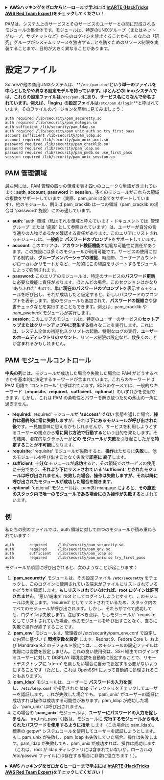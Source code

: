 <details>

<summary><strong>AWSハッキングをゼロからヒーローまで学ぶには</strong> <a href="https://training.hacktricks.xyz/courses/arte"><strong>htARTE (HackTricks AWS Red Team Expert)</strong></a><strong>をチェックしてください！</strong></summary>

HackTricksをサポートする他の方法:

* **HackTricksにあなたの会社を広告掲載したい場合**や**HackTricksをPDFでダウンロードしたい場合**は、[**サブスクリプションプラン**](https://github.com/sponsors/carlospolop)をチェックしてください。
* [**公式PEASS & HackTricksグッズ**](https://peass.creator-spring.com)を入手してください。
* [**The PEASS Family**](https://opensea.io/collection/the-peass-family)を発見し、独占的な[**NFTs**](https://opensea.io/collection/the-peass-family)のコレクションをチェックしてください。
* 💬 [**Discordグループ**](https://discord.gg/hRep4RUj7f)や[**テレグラムグループ**](https://t.me/peass)に**参加するか**、**Twitter** 🐦 [**@carlospolopm**](https://twitter.com/carlospolopm)で**フォローしてください。**
* [**HackTricks**](https://github.com/carlospolop/hacktricks)と[**HackTricks Cloud**](https://github.com/carlospolop/hacktricks-cloud)のgithubリポジトリにPRを提出して、あなたのハッキングテクニックを共有してください。

</details>


PAMは、システム上のサービスとそのサービスのユーザーとの間に形成されるモジュールの集合体です。モジュールは、特定のUNIXグループ（またはネットグループ、サブネットなど）からのログインを禁止することから、あなたの「研究」グループがシステムリソースを独占することを防ぐためのリソース制限を実装することまで、目的が大きく異なることがあります。

# 設定ファイル

Solarisや他の商用UNIXシステムは、**`/etc/pam.conf`**という単一のファイルを中心としたやや異なる設定モデルを持っています。ほとんどのLinuxシステムでは、これらの設定ファイルは**`/etc/pam.d`**にあり、サービス名にちなんで命名されています。例えば、「login」の設定ファイルは**`/etc/pam.d/login`**と呼ばれています。そのファイルのバージョンを簡単に見てみましょう：
```text
auth required /lib/security/pam_securetty.so
auth required /lib/security/pam_nologin.so
auth sufficient /lib/security/pam_ldap.so
auth required /lib/security/pam_unix_auth.so try_first_pass
account sufficient /lib/security/pam_ldap.so
account required /lib/security/pam_unix_acct.so
password required /lib/security/pam_cracklib.so
password required /lib/security/pam_ldap.so
password required /lib/security/pam_pwdb.so use_first_pass
session required /lib/security/pam_unix_session.so
```
## **PAM 管理領域**

最左列には、PAM 管理の四つの領域を表す四つのユニークな単語が含まれています: **auth**, **account**, **password** と **session**。多くのモジュールがこれらの領域の複数をサポートしています（実際、pam_unix は全てをサポートしています）、他のモジュール、例えば pam_cracklib は一つの領域（pam_cracklib の場合は 'password' 施設）にのみ適しています。

* **auth**: 'auth' 領域（私はそれを領域と呼んでいます - ドキュメントでは '管理グループ' または '施設' として参照されています）は、ユーザーが自分の言う通りの人物であるかを確認する責任があります。このエリアにリストされるモジュールは、**一般的に** **パスワードのプロンプト**をサポートしています。
* **account**: このエリアは、**アカウント検証機能**の広範な可能性に責任があります。この施設には多くのモジュールが利用可能です。サービスの使用に対する制約は、**グループメンバーシップの確認**、時間帯、ユーザーアカウントがローカルかリモートかなど、一般的にこの施設をサポートするモジュールによって強制されます。
* **password**: このエリアのモジュールは、特定のサービスの**パスワード更新**に必要な機能に責任があります。ほとんどの場合、このセクションはかなり 'ありふれた' もので、単に**現在のパスワードのプロンプト**を表示するモジュールを呼び出し、それが成功したと仮定すると、新しいパスワードのプロンプトを表示します。他のモジュールも追加されて、**パスワードの複雑さ**や辞書チェックなどを実行することもできます。例えば、pam_cracklib や pam_pwcheck モジュールが実行します。
* **session**: このエリアのモジュールは、特定のユーザーのサービスの**セットアップまたはクリーンアップ中に発生する**様々なことを実行します。これには、システム全体の初期化スクリプトの起動、特別なログの実行、**ユーザーのホームディレクトリのマウント**、リソース制限の設定など、数多くのことが含まれるかもしれません。

## **PAM モジュールコントロール**

**中央の列**には、モジュールが成功した場合や失敗した場合に PAM がどうするべきかを基本的に決定するキーワードが含まれています。これらのキーワードは PAM 用語で 'コントロール' と呼ばれています。90%のケースでは、一般的なキーワード（**requisite**、**required**、**sufficient**、**optional**）のいずれかを使用できます。しかし、これは PAM の柔軟性とパワーを解き放つための氷山の一角に過ぎません。

* **required**: 'required' モジュールが **'success' でない** 状態を返した場合、**操作は最終的に常に失敗します**が、それは**下にあるモジュールが呼び出された後**です。一見無意味に思えるかもしれませんが、サービスを利用しようとするユーザーの視点から**常に同じ方法で行動する**という目的を果たします。その結果、潜在的なクラッカーが**どの** **モジュール**が**失敗**を引き起こしたかを**特定する**ことが**不可能**になります。
* **requisite**: 'requisite' モジュールが失敗すると、**操作**はただちに**失敗**し、他のモジュールを呼び出すことなく失敗で**即座に** **終了**します。
* **sufficient**: **十分な** モジュールが**成功**すると、その領域でのサービスの使用に十分であり、**それより下にリストされている 'sufficient' とされたモジュールは呼び出されません**。**失敗した場合、操作は失敗しますが、それ以降に呼び出されたモジュールが成功した場合を除きます**。
* **optional**: 'optional' モジュールは、pam(8) manpage によると、**その施設のスタック内で唯一のモジュールである場合にのみ操作が失敗する**とされています。

## 例

私たちの例のファイルでは、auth 領域に対して四つのモジュールが積み重ねられています：
```text
auth       required     /lib/security/pam_securetty.so
auth       required     /lib/security/pam_env.so
auth       sufficient   /lib/security/pam_ldap.so
auth       required     /lib/security/pam_unix.so try_first_pass
```
モジュールが順番に呼び出されると、次のようなことが起こります：

1. '**pam\_securetty**' モジュールは、その設定ファイル **`/etc/securetty`** をチェックし、このログインに使用されている端末がファイルにリストされているかどうかを確認します。**もしリストされていなければ、root ログインは許可されません**。'悪い'端末で root としてログインしようとすると、このモジュールは失敗します。'required' としてリストされているため、スタック内のすべてのモジュールが呼び出されます。しかし、それらがすべて成功しても、ログインは失敗します。注目すべき点は、もしモジュールが 'requisite' としてリストされていた場合、他のモジュールを呼び出すことなく、直ちに失敗で操作が終了することです。
2. '**pam\_env**' モジュールは、管理者が /etc/security/pam\_env.conf で設定した内容に基づいて **環境変数を設定** します。Redhat 9、Fedora Core 1、および Mandrake 9.2 のデフォルト設定では、このモジュールの設定ファイルは実際には変数を設定しません。これの良い使用例は、SSH 経由でログインするユーザーに対して DISPLAY 環境変数を自動的に設定することで、リモートデスクトップに 'xterm' を戻したい場合に自分で設定する必要がないようにすることです（ただし、これは OpenSSH によって自動的に処理されることもあります）。
3. '**pam\_ldap**' モジュールは、ユーザーに **パスワードの入力を促し**、**`/etc/ldap.conf`** で指示された ldap ディレクトリをチェックしてユーザーを認証します。これが失敗した場合でも、'pam\_unix' がユーザーの認証に成功すれば操作は成功する可能性があります。pam\_ldap が成功した場合、'pam\_unix' は呼び出されません。
4. この場合の '**pam\_unix**' モジュールは、**ユーザーにパスワードの入力を促しません**。'try\_first\_pass' 引数は、モジュールに **先行するモジュールから与えられたパスワードを使用するように指示** します（この場合は pam\_ldap）。標準の getpw\* システムコールを使用してユーザーを認証しようとします。もし pam\_unix が失敗し、pam\_ldap も失敗していた場合、操作は失敗します。pam\_ldap が失敗しても、pam\_unix が成功すれば、操作は成功します（これは、root が ldap ディレクトリには含まれていないが、ローカルの /etc/passwd ファイルには存在する場合に非常に役立ちます！）。



<details>

<summary><strong>AWS ハッキングをゼロからヒーローまで学ぶには</strong> <a href="https://training.hacktricks.xyz/courses/arte"><strong>htARTE (HackTricks AWS Red Team Expert)</strong></a><strong>をチェックしてください！</strong></summary>

HackTricks をサポートする他の方法：

* **HackTricks にあなたの会社を広告したい**、または **HackTricks を PDF でダウンロードしたい** 場合は、[**サブスクリプションプラン**](https://github.com/sponsors/carlospolop)をチェックしてください！
* [**公式 PEASS & HackTricks グッズ**](https://peass.creator-spring.com)を入手してください。
* [**The PEASS Family**](https://opensea.io/collection/the-peass-family) を発見し、私たちの独占的な [**NFTs**](https://opensea.io/collection/the-peass-family) コレクションをチェックしてください。
* 💬 [**Discord グループ**](https://discord.gg/hRep4RUj7f)に参加するか、[**telegram グループ**](https://t.me/peass)に参加するか、**Twitter** 🐦 [**@carlospolopm**](https://twitter.com/carlospolopm) を**フォロー**してください。
* **HackTricks** の [**GitHub リポジトリ**](https://github.com/carlospolop/hacktricks) に PR を提出して、あなたのハッキングのコツを共有してください。

</details>
